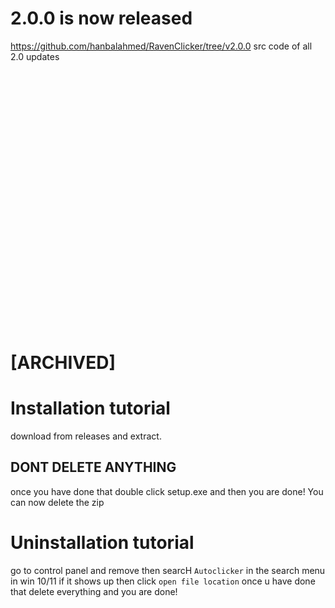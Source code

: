 # 2.0.0 is now released
https://github.com/hanbalahmed/RavenClicker/tree/v2.0.0
src code of all 2.0 updates
<br><br><br><br><br><br><br><br><br><br><br><br><br><br><br><br><br><br><br><br><br><br><br><br><br><br>





# [ARCHIVED]

# Installation tutorial

download from releases and extract. 
## DONT DELETE ANYTHING
once you have done that double click setup.exe and then you are done!
You can now delete the zip

# Uninstallation tutorial
go to control panel and remove
then searcH `Autoclicker` in the search menu in win 10/11 if it shows up then click `open file location`
once u have done that delete everything and you are done!
